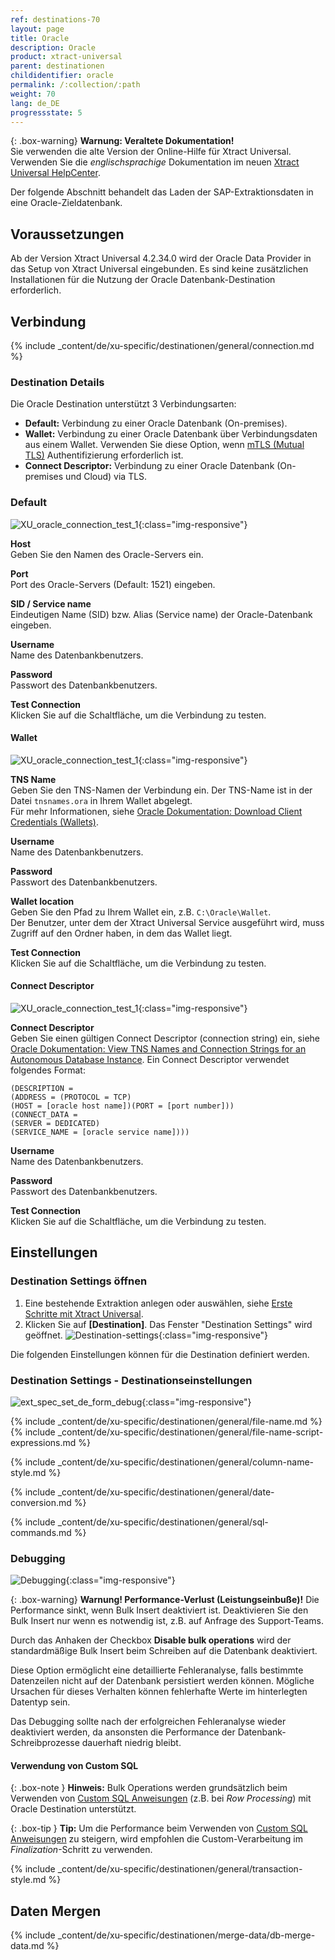 ```yaml
---
ref: destinations-70
layout: page
title: Oracle
description: Oracle
product: xtract-universal
parent: destinationen
childidentifier: oracle
permalink: /:collection/:path
weight: 70
lang: de_DE
progressstate: 5
---
```


{: .box-warning}
**Warnung: Veraltete Dokumentation!** <br>
Sie verwenden die alte Version der Online-Hilfe für Xtract Universal.<br>
Verwenden Sie die *englischsprachige* Dokumentation im neuen [Xtract Universal HelpCenter](https://helpcenter.theobald-software.com/xtract-universal/documentation/introduction/).

Der folgende Abschnitt behandelt das Laden der SAP-Extraktionsdaten in eine Oracle-Zieldatenbank.

## Voraussetzungen
Ab der Version Xtract Universal 4.2.34.0 wird der Oracle Data Provider in das Setup von Xtract Universal eingebunden. 
Es sind keine zusätzlichen Installationen für die Nutzung der Oracle Datenbank-Destination erforderlich.

## Verbindung

{% include _content/de/xu-specific/destinationen/general/connection.md %}	

### Destination Details


Die Oracle Destination unterstützt 3 Verbindungsarten:
- **Default:** Verbindung zu einer Oracle Datenbank (On-premises).
- **Wallet:** Verbindung zu einer Oracle Datenbank über Verbindungsdaten aus einem Wallet. 
Verwenden Sie diese Option, wenn [mTLS (Mutual TLS)](https://docs.oracle.com/en/cloud/paas/autonomous-database/adbsa/connect-introduction.html#GUID-9A472E49-3B2B-4D9F-9DC2-D3E6E4454285) Authentifizierung erforderlich ist.
- **Connect Descriptor:** Verbindung zu einer Oracle Datenbank (On-premises und Cloud) via TLS.

### Default

![XU_oracle_connection_test_1](/img/content/XU_oracle_connection_test_1.png){:class="img-responsive"}

**Host**<br>
Geben Sie den Namen des Oracle-Servers ein.

**Port**<br>
Port des Oracle-Servers (Default: 1521) eingeben. 

**SID / Service name**<br>
Eindeutigen Name (SID) bzw. Alias (Service name) der Oracle-Datenbank eingeben.

**Username** <br>
Name des Datenbankbenutzers.

**Password**<br>
Passwort des Datenbankbenutzers.
 
**Test Connection**<br>
Klicken Sie auf die Schaltfläche, um die Verbindung zu testen. 

#### Wallet

![XU_oracle_connection_test_1](/img/content/XU_oracle_connection_test_2.png){:class="img-responsive"}

**TNS Name**<br>
Geben Sie den TNS-Namen der Verbindung ein. Der TNS-Name ist in der Datei `tnsnames.ora` in Ihrem Wallet abgelegt.<br>
Für mehr Informationen, siehe [Oracle Dokumentation: Download Client Credentials (Wallets)](https://docs.oracle.com/en-us/iaas/autonomous-database/doc/download-client-credentials.html).

**Username** <br>
Name des Datenbankbenutzers.

**Password**<br>
Passwort des Datenbankbenutzers.

**Wallet location** <br> 
Geben Sie den Pfad zu Ihrem Wallet ein, z.B. `C:\Oracle\Wallet`.<br>
Der Benutzer, unter dem der Xtract Universal Service ausgeführt wird, muss Zugriff auf den Ordner haben, in dem das Wallet liegt.

**Test Connection**<br>
Klicken Sie auf die Schaltfläche, um die Verbindung zu testen. 

#### Connect Descriptor

![XU_oracle_connection_test_1](/img/content/XU_oracle_connection_test_3.png){:class="img-responsive"}

**Connect Descriptor** <br>
Geben Sie einen gültigen Connect Descriptor (connection string) ein, siehe [Oracle Dokumentation: View TNS Names and Connection Strings for an Autonomous Database Instance](https://docs.oracle.com/en/cloud/paas/autonomous-database/serverless/adbsb/connect-download-wallet.html#GUID-BE884A1B-034D-4CD6-9B71-83A4CCFDE9FB).
Ein Connect Descriptor verwendet folgendes Format:<br>
```
(DESCRIPTION =
(ADDRESS = (PROTOCOL = TCP)
(HOST = [oracle host name])(PORT = [port number]))
(CONNECT_DATA =
(SERVER = DEDICATED)
(SERVICE_NAME = [oracle service name])))
```

**Username** <br>
Name des Datenbankbenutzers.

**Password**<br>
Passwort des Datenbankbenutzers.
 
**Test Connection**<br>
Klicken Sie auf die Schaltfläche, um die Verbindung zu testen. 

## Einstellungen

### Destination Settings öffnen

1. Eine bestehende Extraktion anlegen oder auswählen, siehe [Erste Schritte mit Xtract Universal](../erste-schritte/eine-neue-extraktion-anlegen).
2. Klicken Sie auf **[Destination]**. Das Fenster "Destination Settings" wird geöffnet.
![Destination-settings](/img/content/xu/xu_designer_destination.png){:class="img-responsive"}

Die folgenden Einstellungen können für die Destination definiert werden. 
  
### Destination Settings - Destinationseinstellungen

![ext_spec_set_de_form_debug](/img/content/oracle-configurations.png){:class="img-responsive"}

{% include _content/de/xu-specific/destinationen/general/file-name.md %}
{% include _content/de/xu-specific/destinationen/general/file-name-script-expressions.md %}

{% include _content/de/xu-specific/destinationen/general/column-name-style.md %}

{% include _content/de/xu-specific/destinationen/general/date-conversion.md %}

{% include _content/de/xu-specific/destinationen/general/sql-commands.md %}


### Debugging

![Debugging](/img/content/debugging-bulk-insert.png){:class="img-responsive"}

{: .box-warning}
**Warnung! Performance-Verlust (Leistungseinbuße)!**
Die Performance sinkt, wenn Bulk Insert deaktiviert ist.
Deaktivieren Sie den Bulk Insert nur wenn es notwendig ist, z.B. auf Anfrage des Support-Teams.

Durch das Anhaken der Checkbox **Disable bulk operations** wird der standardmäßige Bulk Insert beim Schreiben auf die Datenbank deaktiviert.

Diese Option ermöglicht eine detaillierte Fehleranalyse, falls bestimmte Datenzeilen nicht auf der Datenbank persistiert werden können. 
Mögliche Ursachen für dieses Verhalten können fehlerhafte Werte im hinterlegten Datentyp sein.

Das Debugging sollte nach der erfolgreichen Fehleranalyse wieder deaktiviert werden, da ansonsten die Performance der Datenbank-Schreibprozesse dauerhaft niedrig bleibt. 

#### Verwendung von Custom SQL

{: .box-note }
**Hinweis:** Bulk Operations werden grundsätzlich beim Verwenden von [Custom SQL Anweisungen](#sql-anweisungen) (z.B. bei *Row Processing*) mit Oracle Destination unterstützt.

{: .box-tip }
**Tip:** Um die Performance beim Verwenden von [Custom SQL Anweisungen](#sql-anweisungen) zu steigern, wird empfohlen die Custom-Verarbeitung im *Finalization*-Schritt zu verwenden.

{% include _content/de/xu-specific/destinationen/general/transaction-style.md %}


## Daten Mergen

{% include _content/de/xu-specific/destinationen/merge-data/db-merge-data.md  %}
